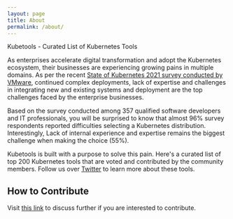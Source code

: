 ```yaml
---
layout: page
title: About
permalink: /about/
---
```


Kubetools - Curated List of Kubernetes Tools

As enterprises accelerate digital transformation and adopt the Kubernetes ecosystem, their businesses are experiencing growing pains in multiple domains. As per the recent [State of Kubernetes 2021 survey conducted by VMware](https://tanzu.vmware.com/content/ebooks/the-state-of-kubernetes-2021), continued complex deployments, lack of expertise and challenges in integrating new and existing systems and deployment are the top challenges faced by the enterprise businesses.

Based on the survey conducted among 357 qualified software developers and IT professionals, you will be surprised to know that almost 96% survey respondents reported difficulties selecting a Kubernetes distribution. Interestingly, Lack of internal experience and expertise remains the biggest challenge when making the choice (55%). 

Kubetools is built with a purpose to solve this pain. Here's a curated list of top 200 Kubernetes tools that are voted and contributed by the community members.
Follow us over [Twitter](https://twitter.com/kubetools) to learn more about these tools.


## How to Contribute

Visit [this link](https://github.com/collabnix/kubetools/issues/new) to discuss further if you are interested to contribute.

